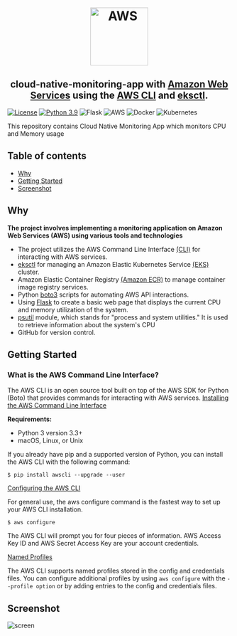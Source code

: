 <h1 align="center"><img src="https://upload.wikimedia.org/wikipedia/commons/thumb/9/93/Amazon_Web_Services_Logo.svg/225px-Amazon_Web_Services_Logo.svg.png" alt="AWS" width=130 height=130></h1>

<h2 align="center">cloud-native-monitoring-app with <a href="https://aws.amazon.com/" target="_blank">Amazon Web Services</a> using the <a href="https://aws.amazon.com/cli/" target="_blank">AWS CLI</a> and <a href="https://eksctl.io/" target="_blank">eksctl</a>.</h2>

[![License](https://img.shields.io/badge/License-Apache%202.0-blue.svg)](https://opensource.org/licenses/Apache-2.0)
[![Python 3.9](https://img.shields.io/badge/Python-3.9-green.svg)](https://shields.io/)
![Flask](https://img.shields.io/badge/flask-%23000.svg?style=for-the-badge&logo=flask&logoColor=white)
![AWS](https://img.shields.io/badge/AWS-%23FF9900.svg?style=for-the-badge&logo=amazon-aws&logoColor=white)
![Docker](https://img.shields.io/badge/docker-%230db7ed.svg?style=for-the-badge&logo=docker&logoColor=white)
![Kubernetes](https://img.shields.io/badge/kubernetes-%23326ce5.svg?style=for-the-badge&logo=kubernetes&logoColor=white)

This repository contains Cloud Native Monitoring App which monitors CPU and Memory usage

## Table of contents

- [Why](#why)
- [Getting Started](#getting-started)
- [Screenshot](#screenshot)

## Why
**The project involves implementing a monitoring application on Amazon Web Services (AWS) using various tools and technologies**
* The project utilizes the AWS Command Line Interface [(CLI)](https://aws.amazon.com/cli/) for interacting with AWS services.
* [eksctl](https://eksctl.io/) for managing an Amazon Elastic Kubernetes Service [(EKS)](https://aws.amazon.com/eks/) cluster.
* Amazon Elastic Container Registry [(Amazon ECR)](https://aws.amazon.com/ecr/) to manage container image registry services.
* Python [boto3](https://boto3.amazonaws.com/v1/documentation/api/latest/index.html) scripts for automating AWS API interactions.
* Using [Flask](https://flask.palletsprojects.com/en/2.3.x/) to create a basic web page that displays the current CPU and memory utilization of the system.
* [psutil](https://pypi.org/project/psutil/) module, which stands for "process and system utilities." It is used to retrieve information about the system's CPU
* GitHub for version control.

## Getting Started

### What is the AWS Command Line Interface?

The AWS CLI is an open source tool built on top of the AWS SDK for Python (Boto) that provides commands for interacting with AWS services.
[Installing the AWS Command Line Interface](https://docs.aws.amazon.com/cli/latest/userguide/installing.html)

**Requirements:**
* Python 3 version 3.3+
* macOS, Linux, or Unix

If you already have pip and a supported version of Python, you can install the AWS CLI with the following command:

`$ pip install awscli --upgrade --user`

[Configuring the AWS CLI](https://docs.aws.amazon.com/cli/latest/userguide/cli-chap-getting-started.html)

For general use, the aws configure command is the fastest way to set up your AWS CLI installation.

`$ aws configure`

The AWS CLI will prompt you for four pieces of information. AWS Access Key ID and AWS Secret Access Key are your account credentials.

[Named Profiles]([https://docs.aws.amazon.com/cli/latest/userguide/cli-multiple-profiles.html](https://github.com/Teebra/cloud-native-monitoring-app/blob/main/Screenshot/image1.png))

The AWS CLI supports named profiles stored in the config and credentials files. You can configure additional profiles by using `aws configure` with the `--profile option` or by adding entries to the config and credentials files.

## Screenshot
![screen](https://user-images.githubusercontent.com/125788246/255518762-0804313f-c58a-42a9-8861-058f1904ebcd.png)
